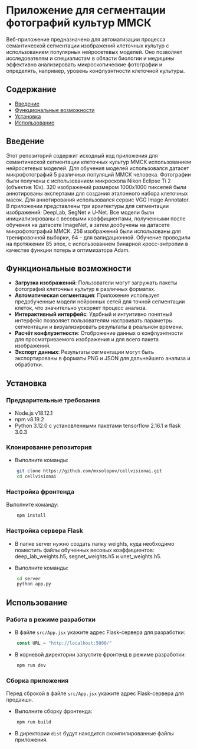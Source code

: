 # Приложение для сегментации фотографий культур ММСК

Веб-приложение предназначено для автоматизации процесса семантической сегментации изображений клеточных культур с использованием популярных нейросетевых моделей. Оно позволяет исследователям и специалистам в области биологии и медицины эффективно анализировать микроскопические фотографии и определять, например, уровень конфлуэнтности клеточной культуры.

## Содержание

- [Введение](#введение)
- [Функциональные возможности](#функциональные-возможности)
- [Установка](#установка)
- [Использование](#использование)

## Введение

Этот репозиторий содержит исходный код приложения для семантической сегментации клеточных культур ММСК использованием нейросетевых моделей. Для обучения моделей использовался датасет микрофотографий 5 различных популяций ММСК человека. Фотографии были получены с использованием микроскопа Nikon Eclipse Ti 2 (объектив 10x). 320 изображений размером 1000x1000 пикселей были аннотированы экспертами для создания эталонного набора клеточных масок. Для аннотирования использовался сервис VGG Image Annotator. В приложении представлены три архитектуры для сегментации изображений: DeepLab, SegNet и U-Net. Все модели были инициализированы c весовыми коэффициентами, полученными после обучения на датасете ImageNet, а затем дообучены на датасете микрофотографий ММСК. 256 изображений были использованы для тренировочной выборки, 64 – для валидационной. Обучение проводили на протяжении 85 эпох, c использованием бинарной кросс-энтропии в качестве функции потерь и оптимизатора Adam.

## Функциональные возможности

- **Загрузка изображений**: Пользователи могут загружать пакеты фотографий клеточных культур в различных форматах.
- **Автоматическая сегментация**: Приложение использует предобученные модели нейронных сетей для точной сегментации клеток, что значительно ускоряет процесс анализа.
- **Интерактивный интерфейс**: Удобный и интуитивно понятный интерфейс позволяет пользователям настраивать параметры сегментации и визуализировать результаты в реальном времени.
- **Расчёт конфлуэнтности**: Отоброжение данных о конфлуэнтности для просматриваемого изображения и для всего пакета изображений. 
- **Экспорт данных**: Результаты сегментации могут быть экспортированы в форматы PNG и JSON для дальнейшего анализа и обработки.

## Установка

### Предварительные требования

- Node.js v18.12.1
- npm v8.19.2
- Python 3.12.0 c установленными пакетами tensorflow 2.16.1 и flask 3.0.3

### Клонирование репозитория

- Выполните команды:
```bash
    git clone https://github.com/mxsolopov/cellvisionai.git
    cd cellvisionai
```

### Настройка фронтенда

Выполните команду:
```bash
    npm install
```

### Настройка сервера Flask

- В папке server нужно создать папку weights, куда необходимо поместить файлы обученных весовых коэффициентов: deep_lab_weights.h5, segnet_weights.h5 и unet_weights.h5.

- Выполните команды:
```bash
    cd server
    python app.py
```

## Использование

### Работа в режиме разработки

- В файле `src/App.jsx` укажите адрес Flask-сервера для разработки:
```js
    const URL = "http://localhost:5000/"
```

- В корневой директории запустите фронтенд в режиме разработки:
```bash
    npm run dev
```

### Сборка приложения

Перед сброкой в файле `src/App.jsx` укажите адрес Flask-сервера для продакшн.

- Выполните сборку фронтенда:
```bash
    npm run build
```

- В директории `dist` будут находится скомпилированные файлы приложения.